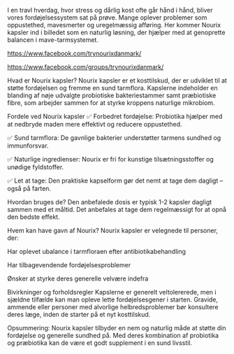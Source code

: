 I en travl hverdag, hvor stress og dårlig kost ofte går hånd i hånd, bliver vores fordøjelsessystem sat på prøve. Mange oplever problemer som oppustethed, mavesmerter og uregelmæssig afføring. Her kommer Nourix kapsler ind i billedet som en naturlig løsning, der hjælper med at genoprette balancen i mave-tarmsystemet.

https://www.facebook.com/trynourixdanmark/

https://www.facebook.com/groups/trynourixdanmark/

Hvad er Nourix kapsler?
Nourix kapsler er et kosttilskud, der er udviklet til at støtte fordøjelsen og fremme en sund tarmflora. Kapslerne indeholder en blanding af nøje udvalgte probiotiske bakteriestammer samt præbiotiske fibre, som arbejder sammen for at styrke kroppens naturlige mikrobiom.

Fordele ved Nourix kapsler
✅ Forbedret fordøjelse: Probiotika hjælper med at nedbryde maden mere effektivt og reducere oppustethed.

✅ Sund tarmflora: De gavnlige bakterier understøtter tarmens sundhed og immunforsvar.

✅ Naturlige ingredienser: Nourix er fri for kunstige tilsætningsstoffer og unødige fyldstoffer.

✅ Let at tage: Den praktiske kapselform gør det nemt at tage dem dagligt – også på farten.

Hvordan bruges de?
Den anbefalede dosis er typisk 1-2 kapsler dagligt sammen med et måltid. Det anbefales at tage dem regelmæssigt for at opnå den bedste effekt.

Hvem kan have gavn af Nourix?
Nourix kapsler er velegnede til personer, der:

Har oplevet ubalance i tarmfloraen efter antibiotikabehandling

Har tilbagevendende fordøjelsesproblemer

Ønsker at styrke deres generelle velvære indefra

Bivirkninger og forholdsregler
Kapslerne er generelt veltolererede, men i sjældne tilfælde kan man opleve lette fordøjelsesgener i starten. Gravide, ammende eller personer med alvorlige helbredsproblemer bør konsultere deres læge, inden de starter på et nyt kosttilskud.

Opsummering: Nourix kapsler tilbyder en nem og naturlig måde at støtte din fordøjelse og generelle sundhed på. Med deres kombination af probiotika og præbiotika kan de være et godt supplement i en sund livsstil.

